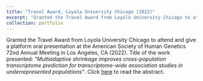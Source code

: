 ```yaml
---
title: "Travel Award, Loyola University Chicago (2022)"
excerpt: "Granted the Travel Award from Loyola University Chicago to attend and give a platform oral presentation at the American Society of Human Genetics 72nd Annual Meeting in Los Angeles, CA (2022). Title of the work presented: <i>"Multiadaptive shrinkage improves cross-population transcriptome prediction for transcriptome-wide association studies in underrepresented populations"</i>. Click [here](http://danielsarj.github.io/files/ASHG2022-PlatformAbstracts-254.pdf) to read the abstract."
collection: portfolio
---
```

Granted the Travel Award from Loyola University Chicago to attend and give a platform oral presentation at the American Society of Human Genetics 72nd Annual Meeting in Los Angeles, CA (2022). Title of the work presented: <i>"Multiadaptive shrinkage improves cross-population transcriptome prediction for transcriptome-wide association studies in underrepresented populations"</i>. Click [here](http://danielsarj.github.io/files/ASHG2022-PlatformAbstracts-254.pdf) to read the abstract.
